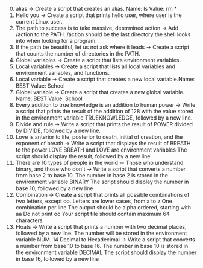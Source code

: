 0. alias -> Create a script that creates an alias. Name: ls  Value: rm *
1. Hello you -> Create a script that prints hello user, where user is the current Linux user.
2. The path to success is to take massive, determined action -> Add /action to the PATH. /action should be the last directory the shell looks into when looking for a program.
3. If the path be beautiful, let us not ask where it leads -> Create a script that counts the number of directories in the PATH.
4. Global variables -> Create a script that lists environment variables.
5. Local variables -> Create a script that lists all local variables and environment variables, and functions.
6. Local variable -> Create a script that creates a new local variable.Name: BEST Value: School
7. Global variable -> Create a script that creates a new global variable. Name: BEST Value: School
8. Every addition to true knowledge is an addition to human power -> Write a script that prints the result of the addition of 128 with the value stored in the environment variable TRUEKNOWLEDGE, followed by a new line.
9. Divide and rule -> Write a script that prints the result of POWER divided by DIVIDE, followed by a new line.
10. Love is anterior to life, posterior to death, initial of creation, and the exponent of breath -> Write a script that displays the result of BREATH to the power LOVE BREATH and LOVE are environment variables The script should display the result, followed by a new line
11. There are 10 types of people in the world -- Those who understand binary, and those who don't -> Write a script that converts a number from base 2 to base 10. The number in base 2 is stored in the environment variable BINARY The script should display the number in base 10, followed by a new line
12. Combination -> Create a script that prints all possible combinations of two letters, except oo.
Letters are lower cases, from a to z
One combination per line
The output should be alpha ordered, starting with aa
Do not print oo
Your script file should contain maximum 64 characters
13. Floats -> Write a script that prints a number with two decimal places, followed by a new line. The number will be stored in the environment variable NUM.
14 Decimal to Hexadecimal -> Write a script that converts a number from base 10 to base 16.
The number in base 10 is stored in the environment variable DECIMAL
The script should display the number in base 16, followed by a new line
